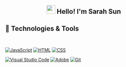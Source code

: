 <h2 align="center"><img src="./media/waving-hand.gif" width="28"> Hello! I'm Sarah Sun</h2>

<h2 align='left'> 🔨 Technologies & Tools </h2>
<p>
<br>

<a href="https://github.com/Pureum309?tab=repositories&q=&type=&language=javascript&sort="><img alt="JavaScript" src="https://img.shields.io/badge/JavaScript-F7DF1E.svg?logo=javascript&logoColor=black"></a>
<a href="https://github.com/Pureum309?tab=repositories&q=&type=&language=html&sort="><img alt="HTML" src="https://img.shields.io/badge/HTML-E34F26.svg?logo=html5&logoColor=white"></a>
<a href="https://github.com/Pureum309?tab=repositories&q=&type=&language=html&sort="><img alt="CSS" src="https://img.shields.io/badge/HTML-E34F26.svg?logo=html5&logoColor=white"></a>
<br>
</p>
<p>
<a href="#"><img alt="Visual Studio Code" src="https://img.shields.io/badge/Visual%20Studio%20Code-0078d7.svg?logo=visual-studio-code&logoColor=white"></a>
<a href="#"><img alt="Adobe" src="https://img.shields.io/badge/Adobe-FF0000.svg?logo=adobe&logoColor=white"></a>
<a href="#"><img alt="Git" src="https://img.shields.io/badge/Git-F05033.svg?logo=git&logoColor=white"></a>
<br>
</p>



